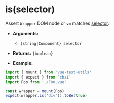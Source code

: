 # is(selector)

Assert `Wrapper` DOM node or `vm` matches [selector](../selectors.md).

- **Arguments:**
  - `{string|Component} selector`

- **Returns:** `{boolean}`

- **Example:**

```js
import { mount } from 'vue-test-utils'
import { expect } from 'chai'
import Foo from './Foo.vue'

const wrapper = mount(Foo)
expect(wrapper.is('div')).toBe(true)
```
